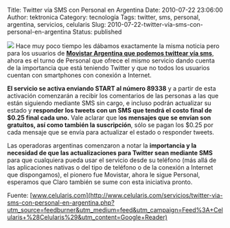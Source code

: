 Title: Twitter vía SMS con Personal en Argentina
Date: 2010-07-22 23:06:00
Author: tektronica
Category: tecnología
Tags: twitter, sms, personal, argentina, servicios, celularis
Slug: 2010-07-22-twitter-vía-sms-con-personal-en-argentina
Status: published

![](http://media.tumblr.com/tumblr_l5zr1qtiYX1qctm3h.png) Hace muy poco tiempo les dábamos exactamente la misma noticia pero para los usuarios de **[Movistar Argentina que podemos twittear vía sms](http://www.celularis.com/servicios/twittear-via-sms-movistar-argentina.php)**, ahora es el turno de Personal que ofrece el mismo servicio dando cuenta de la importancia que está teniendo Twitter y que no todos los usuarios cuentan con smartphones con conexión a Internet.

**El servicio se activa enviando START al número 89338** y a partir de esta activación comenzarán a recibir los comentarios de las personas a las que están siguiendo mediante SMS sin cargo, e incluso podrán actualizar su estado y **responder los tweets con un SMS que tendrá el costo final de \$0.25 final cada uno.** Vale aclarar que l**os mensajes que se envían son gratuitos, así como también la suscripción**, sólo se pagan los \$0.25 por cada mensaje que se envía para actualizar el estado o responder tweets.

Las operadoras argentinas comenzaron a notar la **importancia y la necesidad de que las actualizaciones para Twitter sean mediante SMS** para que cualquiera pueda usar el servicio desde su teléfono (más allá de las aplicaciones nativas o del tipo de teléfono o de la conexión a Internet que dispongamos), el pionero fue Movistar, ahora le sigue Personal, esperamos que Claro también se sume con esta iniciativa pronto.

Fuente: [www.celularis.com](http://www.celularis.com/servicios/twitter-via-sms-con-personal-en-argentina.php?utm_source=feedburner&utm_medium=feed&utm_campaign=Feed%3A+Celularis+%28Celularis%29&utm_content=Google+Reader)
